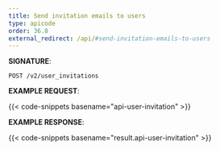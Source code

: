 ```yaml
---
title: Send invitation emails to users
type: apicode
order: 36.8
external_redirect: /api/#send-invitation-emails-to-users
---
```


**SIGNATURE**:

`POST /v2/user_invitations`

**EXAMPLE REQUEST**:

{{< code-snippets basename="api-user-invitation" >}}

**EXAMPLE RESPONSE**:

{{< code-snippets basename="result.api-user-invitation" >}}
